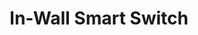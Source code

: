 ---
date_added: 2020-02-27
model: 45856GE
vendor: GE
title: In-Wall Smart Switch
category: switch
supports: on/off
image: /assets/images/devices/GE_45856GE.jpg
zigbeemodel: ['45856']
compatible: [z2m, deconz]
deconz: 6477
mlink: 
link: https://www.amazon.com/GE-Lighting-Compatible-Monitoring-45856GE/dp/B019HTH2A0
link2: 
link3: 
---